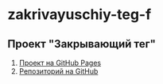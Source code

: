 # zakrivayuschiy-teg-f
## Проект "Закрывающий тег"
1. [Проект на GitHub Pages](https://alexandralevk.github.io/zakrivayuschiy-teg-f/ "Перейти")
3. [Репозиторий на GitHub](https://github.com/AlexandraLevk/zakrivayuschiy-teg-f.git)
